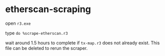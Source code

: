 # etherscan-scraping

open `r3.exe`

type `do %scrape-etherscan.r3`

wait around 1.5 hours to complete if `tx-map.r3` does not already exist.  This file can be deleted to rerun the scraper.
